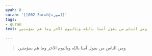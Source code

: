 ```yaml
---
ayah: 8
surah: '[[002-Surah|سورة]]'
tags:
- quran
text: ومن الناس من يقول آمنا بالله وباليوم الآخر وما هم بمؤمنين

---
```

> ومن الناس من يقول آمنا بالله وباليوم الآخر وما هم بمؤمنين
